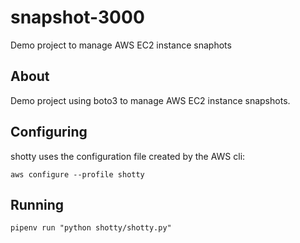 # snapshot-3000

Demo project to manage AWS EC2 instance snaphots

## About

Demo project using boto3 to manage AWS EC2 instance snapshots.

## Configuring

shotty uses the configuration file created by the AWS cli:

`aws configure --profile shotty`

## Running

`pipenv run "python shotty/shotty.py"`
